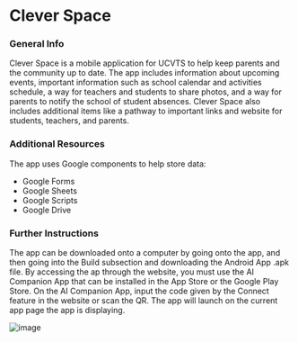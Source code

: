# Clever Space

<h3>General Info</h3>

Clever Space is a mobile application for UCVTS to help keep parents and the community up to date. The app includes information about upcoming events, important information such as school calendar and activities schedule, a way for teachers and students to share photos, and a way for parents to notify the school of student absences. Clever Space also includes additional items like a pathway to important links and website for students, teachers, and parents.

<h3>Additional Resources</h3>

The app uses Google components to help store data:
<ul>
  <li>Google Forms</li>
  <li>Google Sheets</li>
  <li>Google Scripts</li>
  <li>Google Drive</li>
</ul>

<h3>Further Instructions</h3>

The app can be downloaded onto a computer by going onto the app, and then going into the Build subsection and downloading the Android App .apk file. By accessing the ap through the website, you must use the AI Companion App that can be installed in the App Store or the Google Play Store. On the AI Companion App, input the code given by the Connect feature in the website or scan the QR. The app will launch on the current app page the app is displaying.

![image](https://user-images.githubusercontent.com/75597248/223156656-1d0fc239-796d-446e-a206-083395b8aec8.png)
